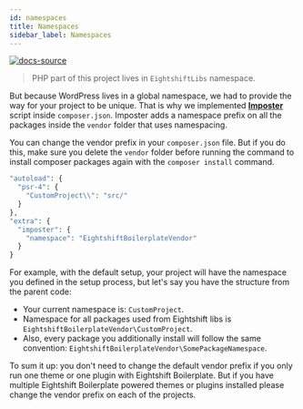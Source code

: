 ```yaml
---
id: namespaces
title: Namespaces
sidebar_label: Namespaces
---
```


[![docs-source](https://img.shields.io/badge/source-eigthshift--libs-blue?style=for-the-badge&logo=php&labelColor=2a2a2a)](https://github.com/infinum/eightshift-libs)

> PHP part of this project lives in `EightshiftLibs` namespace.

But because WordPress lives in a global namespace, we had to provide the way for your project to be unique. That is why we implemented [**Imposter**](https://github.com/infinum/imposter-plugin) script inside `composer.json`. Imposter adds a namespace prefix on all the packages inside the `vendor` folder that uses namespacing.

You can change the vendor prefix in your `composer.json` file. But if you do this, make sure you delete the `vendor` folder before running the command to install composer packages again with the `composer install` command.


```php
"autoload": {
  "psr-4": {
    "CustomProject\\": "src/"
  }
},
"extra": {
  "imposter": {
    "namespace": "EightshiftBoilerplateVendor"
  }
}
```

For example, with the default setup, your project will have the namespace you defined in the setup process, but let's say you have the structure from the parent code:

- Your current namespace is: `CustomProject`.
- Namespace for all packages used from Eightshift libs is `EightshiftBoilerplateVendor\CustomProject`.
- Also, every package you additionally install will follow the same convention: `EightshiftBoilerplateVendor\SomePackageNamespace`.

To sum it up: you don't need to change the default vendor prefix if you only run one theme or one plugin with Eightshift Boilerplate. But if you have multiple Eightshift Boilerplate powered themes or plugins installed please change the vendor prefix on each of the projects.
